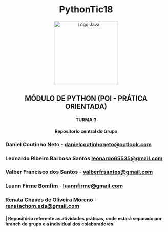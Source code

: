 <h1 align="center">PythonTic18</h1>


<div align="center">
  <img src="https://raw.githubusercontent.com/jmnote/z-icons/master/svg/python.svg" alt="Logo Java" width="200">
</div>


<h2 align="center">MÓDULO DE PYTHON (POI - PRÁTICA ORIENTADA)</h2>
<h4 align="center">TURMA 3</h4>
<h4 align="center">Repositorio central do Grupo</h4>

### Daniel Coutinho Neto - danielcoutinhoneto@outlook.com 
### Leonardo Ribeiro Barbosa Santos leonardo65535@gmail.com
### Valber Francisco dos Santos - valberfrsantos@gmail.com
### Luann Firme Bomfim - luannfirme@gmail.com
### Renata Chaves de Oliveira Moreno - renatachom.ads@gmail.com
 
#### | Repositório referente as atividades práticas, onde estará separado por branch do grupo e a individual dos colaboradores. 
